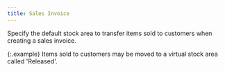 ```yaml
---
title: Sales Invoice
---
```



Specify the default stock area  to transfer items sold to customers when creating a sales invoice.


{:.example}
Items sold to customers may be moved to a virtual stock area called  'Released'.
